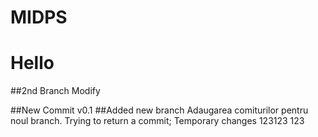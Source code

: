 # MIDPS
# Hello

##2nd Branch Modify

##New Commit v0.1
##Added new branch
Adaugarea comiturilor pentru noul branch.
Trying to return a commit;
Temporary changes 123123 123